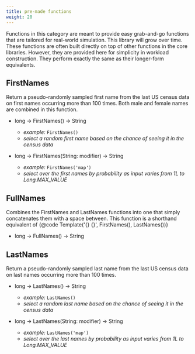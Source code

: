 ```yaml
---
title: pre-made functions
weight: 20
---
```


Functions in this category are meant to provide easy grab-and-go functions that are tailored for real-world simulation.
This library will grow over time. These functions are often built directly on top of other functions in the core
libraries. However, they are provided here for simplicity in workload construction. They perform exactly the same as
their longer-form equivalents.


## FirstNames

Return a pseudo-randomly sampled first name from the last US census data on first names occurring more than 100 times. Both male and female names are combined in this function.

- long -> FirstNames() -> String
  - *example:* `FirstNames()`
  - *select a random first name based on the chance of seeing it in the census data*

- long -> FirstNames(String: modifier) -> String
  - *example:* `FirstNames('map')`
  - *select over the first names by probability as input varies from 1L to Long.MAX_VALUE*

## FullNames

Combines the FirstNames and LastNames functions into one that simply concatenates them with a space between. This function is a shorthand equivalent of {@code Template('{} {}', FirstNames(), LastNames())}

- long -> FullNames() -> String

## LastNames

Return a pseudo-randomly sampled last name from the last US census data on last names occurring more than 100 times.

- long -> LastNames() -> String
  - *example:* `LastNames()`
  - *select a random last name based on the chance of seeing it in the census data*

- long -> LastNames(String: modifier) -> String
  - *example:* `LastNames('map')`
  - *select over the last names by probability as input varies from 1L to Long.MAX_VALUE*

